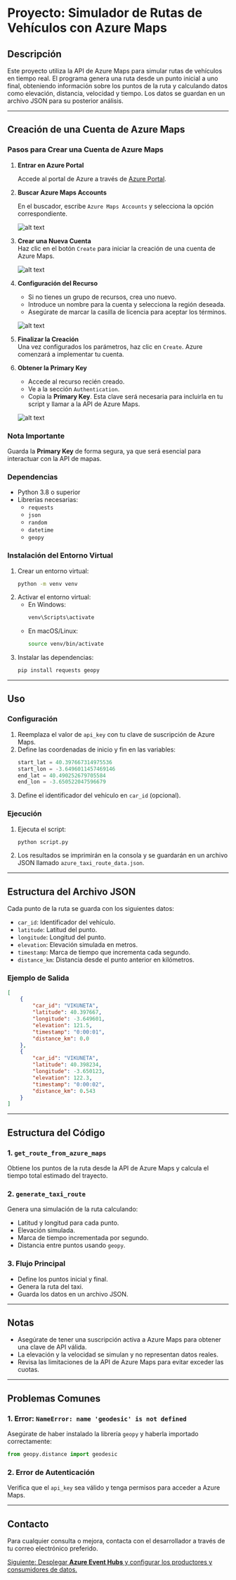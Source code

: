 # Proyecto: Simulador de Rutas de Vehículos con Azure Maps

## Descripción
Este proyecto utiliza la API de Azure Maps para simular rutas de vehículos en tiempo real. El programa genera una ruta desde un punto inicial a uno final, obteniendo información sobre los puntos de la ruta y calculando datos como elevación, distancia, velocidad y tiempo. Los datos se guardan en un archivo JSON para su posterior análisis.

---

## Creación de una Cuenta de Azure Maps

### Pasos para Crear una Cuenta de Azure Maps

1. **Entrar en Azure Portal**  

   Accede al portal de Azure a través de [Azure Portal](https://portal.azure.com).

2. **Buscar Azure Maps Accounts** 

   En el buscador, escribe `Azure Maps Accounts` y selecciona la opción correspondiente.

   ![alt text](img/1.png)

3. **Crear una Nueva Cuenta**  
   Haz clic en el botón `Create` para iniciar la creación de una cuenta de Azure Maps.

   ![alt text](img/2.png)

4. **Configuración del Recurso**  
   - Si no tienes un grupo de recursos, crea uno nuevo.
   - Introduce un nombre para la cuenta y selecciona la región deseada.
   - Asegúrate de marcar la casilla de licencia para aceptar los términos.

   ![alt text](img/3.png)

5. **Finalizar la Creación**  
   Una vez configurados los parámetros, haz clic en `Create`. Azure comenzará a implementar tu cuenta.

6. **Obtener la Primary Key**  
   - Accede al recurso recién creado.
   - Ve a la sección `Authentication`.
   - Copia la **Primary Key**. Esta clave será necesaria para incluirla en tu script y llamar a la API de Azure Maps.

   ![alt text](img/4.png)

### Nota Importante
Guarda la **Primary Key** de forma segura, ya que será esencial para interactuar con la API de mapas.


### Dependencias
- Python 3.8 o superior
- Librerías necesarias:
  - `requests`
  - `json`
  - `random`
  - `datetime`
  - `geopy`

### Instalación del Entorno Virtual
1. Crear un entorno virtual:
   ```bash
   python -m venv venv
   ```
2. Activar el entorno virtual:
   - En Windows:
     ```bash
     venv\Scripts\activate
     ```
   - En macOS/Linux:
     ```bash
     source venv/bin/activate
     ```
3. Instalar las dependencias:
   ```bash
   pip install requests geopy
   ```

---

## Uso

### Configuración
1. Reemplaza el valor de `api_key` con tu clave de suscripción de Azure Maps.
2. Define las coordenadas de inicio y fin en las variables:
   ```python
   start_lat = 40.397667314975536
   start_lon = -3.6496011457469146
   end_lat = 40.490252679705584
   end_lon = -3.650522047596679
   ```
3. Define el identificador del vehículo en `car_id` (opcional).

### Ejecución
1. Ejecuta el script:
   ```bash
   python script.py
   ```
2. Los resultados se imprimirán en la consola y se guardarán en un archivo JSON llamado `azure_taxi_route_data.json`.

---

## Estructura del Archivo JSON
Cada punto de la ruta se guarda con los siguientes datos:

- `car_id`: Identificador del vehículo.
- `latitude`: Latitud del punto.
- `longitude`: Longitud del punto.
- `elevation`: Elevación simulada en metros.
- `timestamp`: Marca de tiempo que incrementa cada segundo.
- `distance_km`: Distancia desde el punto anterior en kilómetros.

### Ejemplo de Salida
```json
[
    {
        "car_id": "VIKUNETA",
        "latitude": 40.397667,
        "longitude": -3.649601,
        "elevation": 121.5,
        "timestamp": "0:00:01",
        "distance_km": 0.0
    },
    {
        "car_id": "VIKUNETA",
        "latitude": 40.398234,
        "longitude": -3.650123,
        "elevation": 122.3,
        "timestamp": "0:00:02",
        "distance_km": 0.543
    }
]
```

---

## Estructura del Código

### 1. **`get_route_from_azure_maps`**
Obtiene los puntos de la ruta desde la API de Azure Maps y calcula el tiempo total estimado del trayecto.

### 2. **`generate_taxi_route`**
Genera una simulación de la ruta calculando:
- Latitud y longitud para cada punto.
- Elevación simulada.
- Marca de tiempo incrementada por segundo.
- Distancia entre puntos usando `geopy`.

### 3. **Flujo Principal**
- Define los puntos inicial y final.
- Genera la ruta del taxi.
- Guarda los datos en un archivo JSON.

---

## Notas
- Asegúrate de tener una suscripción activa a Azure Maps para obtener una clave de API válida.
- La elevación y la velocidad se simulan y no representan datos reales.
- Revisa las limitaciones de la API de Azure Maps para evitar exceder las cuotas.

---

## Problemas Comunes

### 1. **Error: `NameError: name 'geodesic' is not defined`**
Asegúrate de haber instalado la librería `geopy` y haberla importado correctamente:
```python
from geopy.distance import geodesic
```

### 2. **Error de Autenticación**
Verifica que el `api_key` sea válido y tenga permisos para acceder a Azure Maps.

---

## Contacto
Para cualquier consulta o mejora, contacta con el desarrollador a través de tu correo electrónico preferido.

[Siguiente: Desplegar **Azure Event Hubs** y configurar los productores y consumidores de datos.](../02-eventhubs/README.md)
